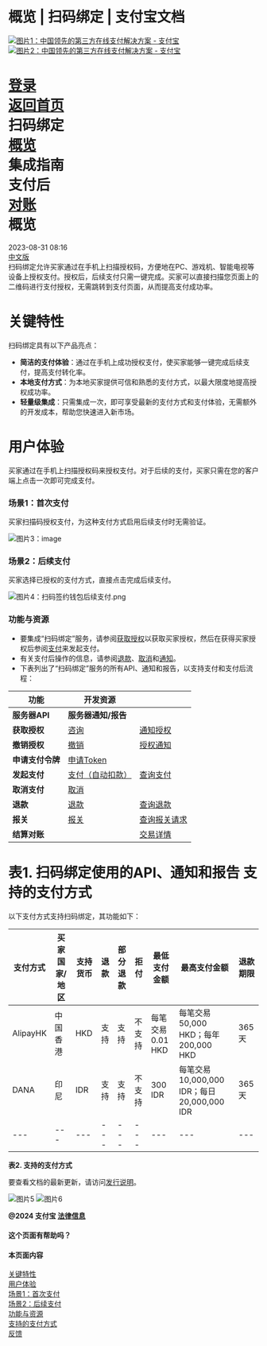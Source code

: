 概览 | 扫码绑定 | 支付宝文档
==================

[![图片1：中国领先的第三方在线支付解决方案 - 支付宝](https://ac.alipay.com/storage/2024/3/26/d66c43c0-440d-4c97-9976-f2028a2c8c5e.svg) ![图片2：中国领先的第三方在线支付解决方案 - 支付宝](https://ac.alipay.com/storage/2024/3/26/a48bd336-aea0-4f16-bf83-616eacbb4434.svg)](/docs/)

[登录](https://global.alipay.com/ilogin/account_login.htm?goto=https%3A%2F%2Fglobal.alipay.com%2Fdocs%2Fac%2Fscantopay_en%2Foverview)  
[返回首页](../../)  
扫码绑定  
[概览](/docs/ac/scantopay_en/overview)  
集成指南  
支付后  
[对账](/docs/ac/scantopay_en/settle_reconcile)  
概览
======  
2023-08-31 08:16  
[中文版](https://global.alipay.com/docs/ac/scantopay_cn/overview)  
扫码绑定允许买家通过在手机上扫描授权码，方便地在PC、游戏机、智能电视等设备上授权支付。授权后，后续支付只需一键完成。买家可以直接扫描您页面上的二维码进行支付授权，无需跳转到支付页面，从而提高支付成功率。

关键特性
==========  
扫码绑定具有以下产品亮点：

*   **简洁的支付体验**：通过在手机上成功授权支付，使买家能够一键完成后续支付，提高支付转化率。
*   **本地支付方式**：为本地买家提供可信和熟悉的支付方式，以最大限度地提高授权成功率。
*   **轻量级集成**：只需集成一次，即可享受最新的支付方式和支付体验，无需额外的开发成本，帮助您快速进入新市场。  

用户体验
==========
买家通过在手机上扫描授权码来授权支付。对于后续的支付，买家只需在您的客户端上点击一次即可完成支付。

### 场景1：首次支付
买家扫描码授权支付，为这种支付方式启用后续支付时无需验证。

![图片3：image](https://idocs-assets.marmot-cloud.com/storage/idocs87c36dc8dac653c1/1692871550769-850f47d9-8b72-4b74-ad3d-4ba9017e23a7.png)

### 场景2：后续支付
买家选择已授权的支付方式，直接点击完成后续支付。

![图片4：扫码签约钱包后续支付.png](https://idocs-assets.marmot-cloud.com/storage/idocs87c36dc8dac653c1/1693385123775-f28f5290-bef0-4372-9c08-53d8670a8ee2.png)

### 功能与资源
*   要集成“扫码绑定”服务，请参阅[获取授权](https://global.alipay.com/docs/ac/scan_to_bind_en/authorization)以获取买家授权，然后在获得买家授权后参阅[支付](https://global.alipay.com/docs/ac/scan_to_bind_en/pay)来发起支付。
*   有关支付后操作的信息，请参阅[退款](https://global.alipay.com/docs/ac/scan_to_bind_en/refund)、[取消](https://global.alipay.com/docs/ac/scan_to_bind_en/cancel)和[通知](https://global.alipay.com/docs/ac/scan_to_bind_en/notification)。
*   下表列出了“扫码绑定”服务的所有API、通知和报告，以支持支付和支付后流程：

| **功能** | **开发资源** | |
| --- | --- | --- |
| **服务器API** | **服务器通知/报告** |
| **获取授权** | [咨询](https://global.alipay.com/docs/ac/ams/authconsult) | [通知授权](https://global.alipay.com/docs/ac/ams/notifyauth) |
| **撤销授权** | [撤销](https://global.alipay.com/docs/ac/ams/authrevocation) | [授权通知](https://global.alipay.com/docs/ac/ams/notifyauth) |
| **申请支付令牌** | [申请Token](https://global.alipay.com/docs/ac/ams/accesstokenapp) |  |
| **发起支付** | [支付（自动扣款）](https://global.alipay.com/docs/ac/ams/payment_agreement) | [查询支付](https://global.alipay.com/docs/ac/ams/paymentri_online) |
| **取消支付** | [取消](https://global.alipay.com/docs/ac/ams/paymentc_online) |  |
| **退款** | [退款](https://global.alipay.com/docs/ac/ams/refund_online) | [查询退款](https://global.alipay.com/docs/ac/ams/ir_online) |
| **报关** | [报关](https://global.alipay.com/docs/ac/ams/declare) | [查询报关请求](https://global.alipay.com/docs/ac/ams/inquirydeclare) |
| **结算对账** |  | [交易详情](https://global.alipay.com/docs/ac/reconcile/transaction_details) | [结算详情](https://global.alipay.com/docs/ac/reconcile/settlement_details) | [结算汇总](https://global.alipay.com/docs/ac/reconcile/settlement_summary) |
表1. 扫码绑定使用的API、通知和报告
支持的支付方式
================

以下支付方式支持扫码绑定，其功能如下：

| **支付方式** | **买家国家/地区** | **支持货币** | **退款** | **部分退款** | **拒付** | **最低支付金额** | **最高支付金额** | **退款期限** |
| --- | --- | --- | --- | --- | --- | --- | --- | --- |
| AlipayHK | 中国香港 | HKD | 支持 | 支持 | 不支持 | 每笔交易0.01 HKD | 每笔交易50,000 HKD；每年200,000 HKD | 365天 |
| DANA | 印尼 | IDR | 支持 | 支持 | 不支持 | 300 IDR | 每笔交易10,000,000 IDR；每日20,000,000 IDR | 365天 |
| --- | --- | --- | --- | --- | --- | --- | --- | --- |
**表2. 支持的支付方式**

要查看文档的最新更新，请访问[发行说明](https://global.alipay.com/docs/releasenotes)。

![图片5](https://ac.alipay.com/storage/2021/5/20/19b2c126-9442-4f16-8f20-e539b1db482a.png) ![图片6](https://ac.alipay.com/storage/2021/5/20/e9f3f154-dbf0-455f-89f0-b3d4e0c14481.png)

**@2024 支付宝 [法律信息](https://global.alipay.com/docs/ac/platform/membership)**

#### 这个页面有帮助吗？

#### 本页面内容

[关键特性](#uugdl "关键特性")  
[用户体验](#2lQCL "用户体验")  
[场景1：首次支付](#4LBDz "场景1：首次支付")  
[场景2：后续支付](#elK1T "场景2：后续支付")  
[功能与资源](#rcMbR "功能与资源")  
[支持的支付方式](#xGPEk "支持的支付方式")  
[反馈](#feedback)